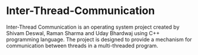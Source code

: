 # Inter-Thread-Communication
Inter-Thread Communication is an operating system project created by Shivam Deswal, Raman Sharma and Uday Bhardwaj using C++ programming language. The project is designed to provide a mechanism for communication between threads in a multi-threaded program.
